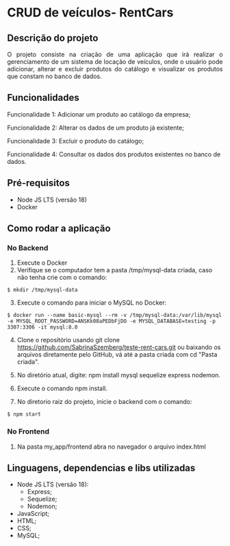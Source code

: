 <h1>CRUD de veículos- RentCars</h1> 


## Descrição do projeto 

<p align="justify">
O projeto consiste na criação de uma aplicação que irá realizar o gerenciamento de um sistema de locação de veículos, onde o usuário pode adicionar, alterar e excluir produtos do catálogo e visualizar os produtos que constam no banco de dados.</p>

## Funcionalidades

Funcionalidade 1: Adicionar um produto ao catálogo da empresa;

Funcionalidade 2: Alterar os dados de um produto já existente;

Funcionalidade 3: Excluir o produto do catálogo;

Funcionalidade 4: Consultar os dados dos produtos existentes no banco de dados.


## Pré-requisitos

* Node JS LTS (versão 18)
* Docker


## Como rodar a aplicação

### No Backend
1. Execute o Docker
2. Verifique se o computador tem a pasta /tmp/mysql-data criada, caso não tenha crie com o comando:
```
$ mkdir /tmp/mysql-data
```
3. Execute o comando para iniciar o MySQL no Docker:
```
$ docker run --name basic-mysql --rm -v /tmp/mysql-data:/var/lib/mysql -e MYSQL_ROOT_PASSWORD=ANSKk08aPEDbFjDO -e MYSQL_DATABASE=testing -p 3307:3306 -it mysql:8.0
```
4. Clone o repositório usando git clone https://github.com/SabrinaSzemberg/teste-rent-cars.git ou baixando os arquivos diretamente pelo GitHub, vá até a pasta criada com cd "Pasta criada".

5. No diretório atual, digite: npm install mysql sequelize express nodemon.

6. Execute o comando npm install.

7. No diretorio raiz do projeto, inicie o backend com o comando:
```
$ npm start
```

### No Frontend
1. Na pasta my_app/frontend abra no navegador o arquivo index.html

## Linguagens, dependencias e libs utilizadas

* Node JS LTS (versão 18):
  * Express;
  * Sequelize;
  * Nodemon;
* JavaScript;
* HTML;
* CSS;
* MySQL;

